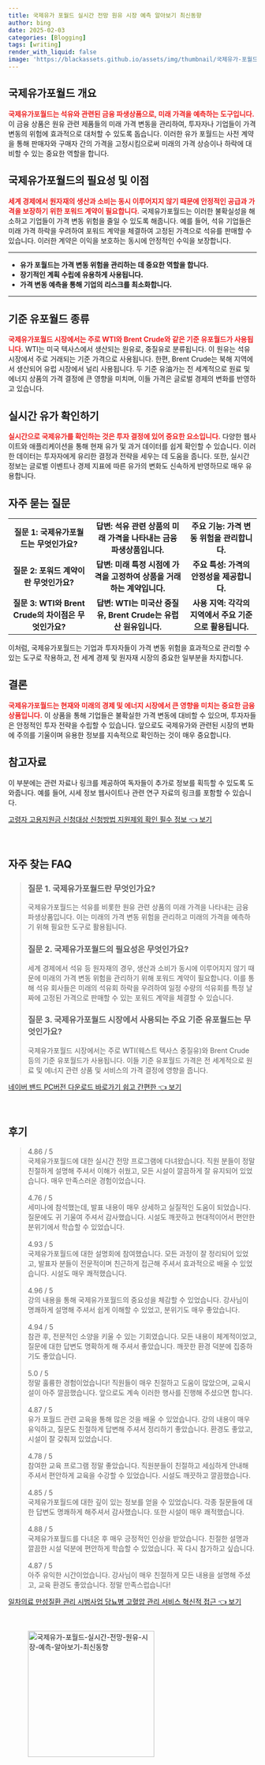 ```yaml
---
title: 국제유가 포월드 실시간 전망 원유 시장 예측 알아보기 최신동향
author: bing
date: 2025-02-03
categories: [Blogging]
tags: [writing]
render_with_liquid: false
image: 'https://blackassets.github.io/assets/img/thumbnail/국제유가-포월드-실시간-전망-원유-시장-예측-알아보기-최신동향.webp'
---
```



<h2 id='국제유가포월드_개요'>국제유가포월드 개요</h2>

<p><b><span style="color: #ee2323;">국제유가포월드는 석유와 관련된 금융 파생상품으로, 미래 가격을 예측하는 도구입니다.</span></b> 이 금융 상품은 원유 관련 제품들의 미래 가격 변동을 관리하여, 투자자나 기업들이 가격 변동의 위험에 효과적으로 대처할 수 있도록 돕습니다. 이러한 유가 포월드는 사전 계약을 통해 판매자와 구매자 간의 가격을 고정시킴으로써 미래의 가격 상승이나 하락에 대비할 수 있는 중요한 역할을 합니다.</p>

<h2 id='필요성_및_이점'>국제유가포월드의 필요성 및 이점</h2>

<p><b><span style="color: #ee2323;">세계 경제에서 원자재의 생산과 소비는 동시 이루어지지 않기 때문에 안정적인 공급과 가격을 보장하기 위한 포워드 계약이 필요합니다.</span></b> 국제유가포월드는 이러한 불확실성을 해소하고 기업들이 가격 변동 위험을 줄일 수 있도록 해줍니다. 예를 들어, 석유 기업들은 미래 가격 하락을 우려하여 포워드 계약을 체결하여 고정된 가격으로 석유를 판매할 수 있습니다. 이러한 계약은 이익을 보호하는 동시에 안정적인 수익을 보장합니다.</p>

<hr />

<ul>
    <li><b>유가 포월드는 가격 변동 위험을 관리하는 데 중요한 역할을 합니다.</b></li>
    <li><b>장기적인 계획 수립에 유용하게 사용됩니다.</b></li>
    <li><b>가격 변동 예측을 통해 기업의 리스크를 최소화합니다.</b></li>
</ul>

<hr />

<h2 id='기준_유포월드_종류'>기준 유포월드 종류</h2>

<p><b><span style="color: #ee2323;">국제유가포월드 시장에서는 주로 WTI와 Brent Crude와 같은 기준 유포월드가 사용됩니다.</span></b> WTI는 미국 텍사스에서 생산되는 원유로, 중질유로 분류됩니다. 이 원유는 석유 시장에서 주로 거래되는 기준 가격으로 사용됩니다. 한편, Brent Crude는 북해 지역에서 생산되어 유럽 시장에서 널리 사용됩니다. 두 기준 유油가는 전 세계적으로 원료 및 에너지 상품의 가격 결정에 큰 영향을 미치며, 이들 가격은 글로벌 경제의 변화를 반영하고 있습니다.</p>

<h2 id='실시간_유가_확인하기'>실시간 유가 확인하기</h2>

<p><b><span style="color: #ee2323;">실시간으로 국제유가를 확인하는 것은 투자 결정에 있어 중요한 요소입니다.</span></b> 다양한 웹사이트와 애플리케이션을 통해 현재 유가 및 과거 데이터를 쉽게 확인할 수 있습니다. 이러한 데이터는 투자자에게 유리한 결정과 전략을 세우는 데 도움을 줍니다. 또한, 실시간 정보는 글로벌 이벤트나 경제 지표에 따른 유가의 변화도 신속하게 반영하므로 매우 유용합니다.</p>

<h2 id='자주_묻는_질문'>자주 묻는 질문</h2>

<table>
    <tr>
        <td style="text-align: center; height: 17px;"><b>질문 1: 국제유가포월드는 무엇인가요?</b></td>
        <td style="text-align: center; height: 17px;"><b>답변: 석유 관련 상품의 미래 가격을 나타내는 금융 파생상품입니다.</b></td>
        <td style="text-align: center; height: 17px;"><b>주요 기능: 가격 변동 위험을 관리합니다.</b></td>
    </tr>
    <tr>
        <td style="text-align: center; height: 17px;"><b>질문 2: 포워드 계약이란 무엇인가요?</b></td>
        <td style="text-align: center; height: 17px;"><b>답변: 미래 특정 시점에 가격을 고정하여 상품을 거래하는 계약입니다.</b></td>
        <td style="text-align: center; height: 17px;"><b>주요 특성: 가격의 안정성을 제공합니다.</b></td>
    </tr>
    <tr>
        <td style="text-align: center; height: 17px;"><b>질문 3: WTI와 Brent Crude의 차이점은 무엇인가요?</b></td>
        <td style="text-align: center; height: 17px;"><b>답변: WTI는 미국산 중질유, Brent Crude는 유럽산 원유입니다.</b></td>
        <td style="text-align: center; height: 17px;"><b>사용 지역: 각각의 지역에서 주요 기준으로 활용됩니다.</b></td>
    </tr>
</table>

<p>이처럼, 국제유가포월드는 기업과 투자자들이 가격 변동 위험을 효과적으로 관리할 수 있는 도구로 작용하고, 전 세계 경제 및 원자재 시장의 중요한 일부분을 차지합니다.</p>

<h2 id='결론'>결론</h2>

<p><b><span style="color: #ee2323;">국제유가포월드는 현재와 미래의 경제 및 에너지 시장에서 큰 영향을 미치는 중요한 금융 상품입니다.</span></b> 이 상품을 통해 기업들은 불확실한 가격 변동에 대비할 수 있으며, 투자자들은 안정적인 투자 전략을 수립할 수 있습니다. 앞으로도 국제유가와 관련된 시장의 변화에 주의를 기울이며 유용한 정보를 지속적으로 확인하는 것이 매우 중요합니다.</p>

<h2 id='참고자료'>참고자료</h2>

<p>이 부분에는 관련 자료나 링크를 제공하여 독자들이 추가로 정보를 획득할 수 있도록 도와줍니다. 예를 들어, 시세 정보 웹사이트나 관련 연구 자료의 링크를 포함할 수 있습니다.</p>


<p><a class="click-button" title="고령자 고용지원금 신청대상 신청방법 지원제외 확인 필수 정보" href="https://blackassets.github.io/posts/%EA%B3%A0%EB%A0%B9%EC%9E%90-%EA%B3%A0%EC%9A%A9%EC%A7%80%EC%9B%90%EA%B8%88-%EC%8B%A0%EC%B2%AD%EB%8C%80%EC%83%81-%EC%8B%A0%EC%B2%AD%EB%B0%A9%EB%B2%95-%EC%A7%80%EC%9B%90%EC%A0%9C%EC%99%B8-%ED%99%95%EC%9D%B8-%ED%95%84%EC%88%98-%EC%A0%95%EB%B3%B4/" rel="dofollow">고령자 고용지원금 신청대상 신청방법 지원제외 확인 필수 정보 👈 보기</a></p><br>
<h2 id='자주_찾는_FAQ'>자주 찾는 FAQ</h2>
<div itemscope="" itemtype="https://schema.org/FAQPage"> 
<blockquote> 
<div itemscope="" itemprop="mainEntity" itemtype="https://schema.org/Question"> 
<h3 itemprop="name">질문 1. 국제유가포월드란 무엇인가요?</h3> 
<div itemscope="" itemprop="acceptedAnswer" itemtype="https://schema.org/Answer"> 
<span itemprop="text"> 
<p>국제유가포월드는 석유를 비롯한 원유 관련 상품의 미래 가격을 나타내는 금융 파생상품입니다. 이는 미래의 가격 변동 위험을 관리하고 미래의 가격을 예측하기 위해 필요한 도구로 활용됩니다.</p> 
</span> 
</div> 
</div> 

<div itemscope="" itemprop="mainEntity" itemtype="https://schema.org/Question"> 
<h3 itemprop="name">질문 2. 국제유가포월드의 필요성은 무엇인가요?</h3> 
<div itemscope="" itemprop="acceptedAnswer" itemtype="https://schema.org/Answer"> 
<span itemprop="text"> 
<p>세계 경제에서 석유 등 원자재의 경우, 생산과 소비가 동시에 이루어지지 않기 때문에 미래의 가격 변동 위험을 관리하기 위해 포워드 계약이 필요합니다. 이를 통해 석유 회사들은 미래의 석유회 하락을 우려하여 일정 수량의 석유회를 특정 날짜에 고정된 가격으로 판매할 수 있는 포워드 계약을 체결할 수 있습니다.</p> 
</span> 
</div> 
</div> 

<div itemscope="" itemprop="mainEntity" itemtype="https://schema.org/Question"> 
<h3 itemprop="name">질문 3. 국제유가포월드 시장에서 사용되는 주요 기준 유포월드는 무엇인가요?</h3> 
<div itemscope="" itemprop="acceptedAnswer" itemtype="https://schema.org/Answer"> 
<span itemprop="text"> 
<p>국제유가포월드 시장에서는 주로 WTI(웨스트 텍사스 중질유)와 Brent Crude 등의 기준 유포월드가 사용됩니다. 이들 기준 유포월드 가격은 전 세계적으로 원료 및 에너지 관련 상품 및 서비스의 가격 결정에 영향을 줍니다.</p> 
</span> 
</div> 
</div> 
</blockquote> 
</div>
<p><a class="click-button" title="네이버 밴드 PC버전 다운로드 바로가기 쉽고 간편한" href="https://blackassets.github.io/posts/%EB%84%A4%EC%9D%B4%EB%B2%84-%EB%B0%B4%EB%93%9C-PC%EB%B2%84%EC%A0%84-%EB%8B%A4%EC%9A%B4%EB%A1%9C%EB%93%9C-%EB%B0%94%EB%A1%9C%EA%B0%80%EA%B8%B0-%EC%89%BD%EA%B3%A0-%EA%B0%84%ED%8E%B8%ED%95%9C/" rel="dofollow">네이버 밴드 PC버전 다운로드 바로가기 쉽고 간편한 👈 보기</a></p><br>
<h2 id='후기'>후기</h2>
<div itemscope itemtype="https://schema.org/Product">
  <blockquote>
  <div itemprop="review" itemscope itemtype="https://schema.org/Review">
      <div itemprop="reviewRating" itemscope itemtype="https://schema.org/Rating"> <span itemprop="ratingValue">4.86</span> / <span itemprop="bestRating">5</span> </div>
      <span itemprop="reviewBody">국제유가포월드에 대한 실시간 전망 프로그램에 다녀왔습니다. 직원 분들이 정말 친절하게 설명해 주셔서 이해가 쉬웠고, 모든 시설이 깔끔하게 잘 유지되어 있었습니다. 매우 만족스러운 경험이었습니다.</span>
  </div>
  <br>
  <div itemprop="review" itemscope itemtype="https://schema.org/Review">
      <div itemprop="reviewRating" itemscope itemtype="https://schema.org/Rating"> <span itemprop="ratingValue">4.76</span> / <span itemprop="bestRating">5</span> </div>
      <span itemprop="reviewBody">세미나에 참석했는데, 발표 내용이 매우 상세하고 실질적인 도움이 되었습니다. 질문에도 귀 기울여 주셔서 감사했습니다. 시설도 깨끗하고 현대적이어서 편안한 분위기에서 학습할 수 있었습니다.</span>
  </div>
  <br>
  <div itemprop="review" itemscope itemtype="https://schema.org/Review">
      <div itemprop="reviewRating" itemscope itemtype="https://schema.org/Rating"> <span itemprop="ratingValue">4.93</span> / <span itemprop="bestRating">5</span> </div>
      <span itemprop="reviewBody">국제유가포월드에 대한 설명회에 참여했습니다. 모든 과정이 잘 정리되어 있었고, 발표자 분들이 전문적이며 친근하게 접근해 주셔서 효과적으로 배울 수 있었습니다. 시설도 매우 쾌적했습니다.</span>
  </div>
  <br>
  <div itemprop="review" itemscope itemtype="https://schema.org/Review">
      <div itemprop="reviewRating" itemscope itemtype="https://schema.org/Rating"> <span itemprop="ratingValue">4.96</span> / <span itemprop="bestRating">5</span> </div>
      <span itemprop="reviewBody">강의 내용을 통해 국제유가포월드의 중요성을 체감할 수 있었습니다. 강사님이 명쾌하게 설명해 주셔서 쉽게 이해할 수 있었고, 분위기도 매우 좋았습니다.</span>
  </div>
  <br>
  <div itemprop="review" itemscope itemtype="https://schema.org/Review">
      <div itemprop="reviewRating" itemscope itemtype="https://schema.org/Rating"> <span itemprop="ratingValue">4.94</span> / <span itemprop="bestRating">5</span> </div>
      <span itemprop="reviewBody">참관 후, 전문적인 소양을 키울 수 있는 기회였습니다. 모든 내용이 체계적이었고, 질문에 대한 답변도 명확하게 해 주셔서 좋았습니다. 깨끗한 환경 덕분에 집중하기도 좋았습니다.</span>
  </div>
  <br>
  <div itemprop="review" itemscope itemtype="https://schema.org/Review">
      <div itemprop="reviewRating" itemscope itemtype="https://schema.org/Rating"> <span itemprop="ratingValue">5.0</span> / <span itemprop="bestRating">5</span> </div>
      <span itemprop="reviewBody">정말 훌륭한 경험이었습니다! 직원들이 매우 친절하고 도움이 많았으며, 교육시설이 아주 깔끔했습니다. 앞으로도 계속 이러한 행사를 진행해 주셨으면 합니다.</span>
  </div>
  <br>
  <div itemprop="review" itemscope itemtype="https://schema.org/Review">
      <div itemprop="reviewRating" itemscope itemtype="https://schema.org/Rating"> <span itemprop="ratingValue">4.87</span> / <span itemprop="bestRating">5</span> </div>
      <span itemprop="reviewBody">유가 포월드 관련 교육을 통해 많은 것을 배울 수 있었습니다. 강의 내용이 매우 유익하고, 질문도 친절하게 답변해 주셔서 정리하기 좋았습니다. 환경도 좋았고, 시설이 잘 갖춰져 있었습니다.</span>
  </div>
  <br>
  <div itemprop="review" itemscope itemtype="https://schema.org/Review">
      <div itemprop="reviewRating" itemscope itemtype="https://schema.org/Rating"> <span itemprop="ratingValue">4.78</span> / <span itemprop="bestRating">5</span> </div>
      <span itemprop="reviewBody">참여한 교육 프로그램 정말 좋았습니다. 직원분들이 친절하고 세심하게 안내해 주셔서 편안하게 교육을 수강할 수 있었습니다. 시설도 깨끗하고 깔끔했습니다.</span>
  </div>
  <br>
  <div itemprop="review" itemscope itemtype="https://schema.org/Review">
      <div itemprop="reviewRating" itemscope itemtype="https://schema.org/Rating"> <span itemprop="ratingValue">4.85</span> / <span itemprop="bestRating">5</span> </div>
      <span itemprop="reviewBody">국제유가포월드에 대한 깊이 있는 정보를 얻을 수 있었습니다. 각종 질문들에 대한 답변도 명쾌하게 해주셔서 감사했습니다. 또한 시설이 매우 쾌적했습니다.</span>
  </div>
  <br>
  <div itemprop="review" itemscope itemtype="https://schema.org/Review">
      <div itemprop="reviewRating" itemscope itemtype="https://schema.org/Rating"> <span itemprop="ratingValue">4.88</span> / <span itemprop="bestRating">5</span> </div>
      <span itemprop="reviewBody">국제유가포월드를 다녀온 후 매우 긍정적인 인상을 받았습니다. 친절한 설명과 깔끔한 시설 덕분에 편안하게 학습할 수 있었습니다. 꼭 다시 참가하고 싶습니다.</span>
  </div>
  <br>
  <div itemprop="review" itemscope itemtype="https://schema.org/Review">
      <div itemprop="reviewRating" itemscope itemtype="https://schema.org/Rating"> <span itemprop="ratingValue">4.87</span> / <span itemprop="bestRating">5</span> </div>
      <span itemprop="reviewBody">아주 유익한 시간이었습니다. 강사님이 매우 친절하게 모든 내용을 설명해 주셨고, 교육 환경도 좋았습니다. 정말 만족스럽습니다!</span>
  </div>
  </blockquote>
</div>
<p><a class="click-button" title="일차의료 만성질환 관리 시범사업 당뇨병 고혈압 관리 서비스 혁신적 접근" href="https://blackassets.github.io/posts/%EC%9D%BC%EC%B0%A8%EC%9D%98%EB%A3%8C-%EB%A7%8C%EC%84%B1%EC%A7%88%ED%99%98-%EA%B4%80%EB%A6%AC-%EC%8B%9C%EB%B2%94%EC%82%AC%EC%97%85-%EB%8B%B9%EB%87%A8%EB%B3%91-%EA%B3%A0%ED%98%88%EC%95%95-%EA%B4%80%EB%A6%AC-%EC%84%9C%EB%B9%84%EC%8A%A4-%ED%98%81%EC%8B%A0%EC%A0%81-%EC%A0%91%EA%B7%BC/" rel="dofollow">일차의료 만성질환 관리 시범사업 당뇨병 고혈압 관리 서비스 혁신적 접근 👈 보기</a></p><br>
<figure class="image"><img src="https://blackassets.github.io/assets/img/thumbnail/국제유가-포월드-실시간-전망-원유-시장-예측-알아보기-최신동향.webp" alt="국제유가-포월드-실시간-전망-원유-시장-예측-알아보기-최신동향" width="256" height="256"></figure>